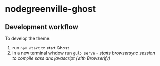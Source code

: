 # nodegreenville-ghost

## Development workflow
To develop the theme:
  1. run `npm start` to start Ghost
  2. in a new terminal window run `gulp serve` - _starts browsersync session to compile sass and javascript (with Browserify)_